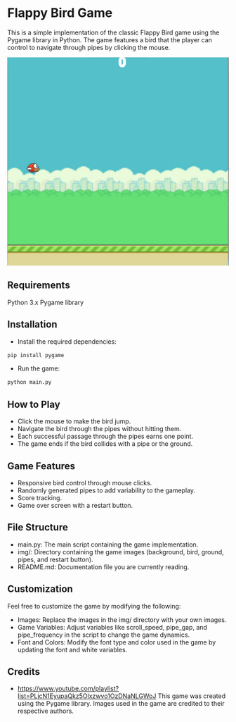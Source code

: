 # Flappy Bird Game
This is a simple implementation of the classic Flappy Bird game using the Pygame library in Python. The game features a bird that the player can control to navigate through pipes by clicking the mouse.

![Alt text](flappy_home.png)

## Requirements
Python 3.x
Pygame library

## Installation
- Install the required dependencies:
```cmd
pip install pygame
```

- Run the game:
```cmd
python main.py
```

## How to Play
- Click the mouse to make the bird jump.
- Navigate the bird through the pipes without hitting them.
- Each successful passage through the pipes earns one point.
- The game ends if the bird collides with a pipe or the ground.

## Game Features
- Responsive bird control through mouse clicks.
- Randomly generated pipes to add variability to the gameplay.
- Score tracking.
- Game over screen with a restart button.

## File Structure
- main.py: The main script containing the game implementation.
- img/: Directory containing the game images (background, bird, ground, pipes, and restart button).
- README.md: Documentation file you are currently reading.

## Customization
Feel free to customize the game by modifying the following:

- Images: Replace the images in the img/ directory with your own images.
- Game Variables: Adjust variables like scroll_speed, pipe_gap, and pipe_frequency in the script to change the game dynamics.
- Font and Colors: Modify the font type and color used in the game by updating the font and white variables.

## Credits
- https://www.youtube.com/playlist?list=PLjcN1EyupaQkz5Olxzwvo1OzDNaNLGWoJ
This game was created using the Pygame library.
Images used in the game are credited to their respective authors.